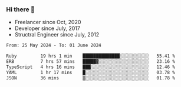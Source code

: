 ### Hi there 👋

- Freelancer since Oct, 2020
- Developer since July, 2017
- Structral Engineer since July, 2012

<!--START_SECTION:waka-->

```txt
From: 25 May 2024 - To: 01 June 2024

Ruby         19 hrs 1 min    ██████████████░░░░░░░░░░░   55.41 %
ERB          7 hrs 57 mins   █████▓░░░░░░░░░░░░░░░░░░░   23.16 %
TypeScript   4 hrs 16 mins   ███░░░░░░░░░░░░░░░░░░░░░░   12.46 %
YAML         1 hr 17 mins    █░░░░░░░░░░░░░░░░░░░░░░░░   03.78 %
JSON         36 mins         ▒░░░░░░░░░░░░░░░░░░░░░░░░   01.78 %
```

<!--END_SECTION:waka-->
